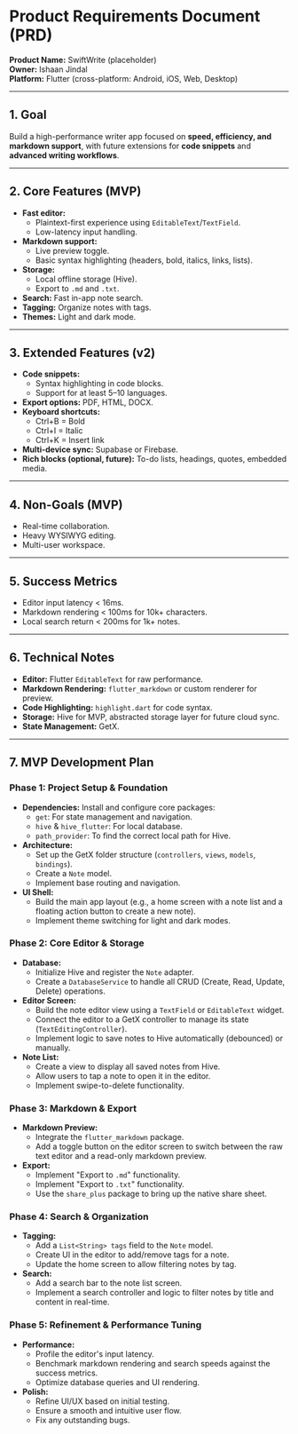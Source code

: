 # Product Requirements Document (PRD)

**Product Name:** SwiftWrite (placeholder)  
**Owner:** Ishaan Jindal  
**Platform:** Flutter (cross-platform: Android, iOS, Web, Desktop)

---

## 1. Goal

Build a high-performance writer app focused on **speed, efficiency, and markdown support**, with future extensions for **code snippets** and **advanced writing workflows**.

---

## 2. Core Features (MVP)

- **Fast editor:**
  - Plaintext-first experience using `EditableText`/`TextField`.
  - Low-latency input handling.
- **Markdown support:**
  - Live preview toggle.
  - Basic syntax highlighting (headers, bold, italics, links, lists).
- **Storage:**
  - Local offline storage (Hive).
  - Export to `.md` and `.txt`.
- **Search:** Fast in-app note search.
- **Tagging:** Organize notes with tags.
- **Themes:** Light and dark mode.

---

## 3. Extended Features (v2)

- **Code snippets:**
  - Syntax highlighting in code blocks.
  - Support for at least 5–10 languages.
- **Export options:** PDF, HTML, DOCX.
- **Keyboard shortcuts:**
  - Ctrl+B = Bold
  - Ctrl+I = Italic
  - Ctrl+K = Insert link
- **Multi-device sync:** Supabase or Firebase.
- **Rich blocks (optional, future):** To-do lists, headings, quotes, embedded media.

---

## 4. Non-Goals (MVP)

- Real-time collaboration.
- Heavy WYSIWYG editing.
- Multi-user workspace.

---

## 5. Success Metrics

- Editor input latency < 16ms.
- Markdown rendering < 100ms for 10k+ characters.
- Local search return < 200ms for 1k+ notes.

---

## 6. Technical Notes

- **Editor:** Flutter `EditableText` for raw performance.
- **Markdown Rendering:** `flutter_markdown` or custom renderer for preview.
- **Code Highlighting:** `highlight.dart` for code syntax.
- **Storage:** Hive for MVP, abstracted storage layer for future cloud sync.
- **State Management:** GetX.

---

## 7. MVP Development Plan

### Phase 1: Project Setup & Foundation
- **Dependencies:** Install and configure core packages:
  - `get`: For state management and navigation.
  - `hive` & `hive_flutter`: For local database.
  - `path_provider`: To find the correct local path for Hive.
- **Architecture:**
  - Set up the GetX folder structure (`controllers`, `views`, `models`, `bindings`).
  - Create a `Note` model.
  - Implement base routing and navigation.
- **UI Shell:**
  - Build the main app layout (e.g., a home screen with a note list and a floating action button to create a new note).
  - Implement theme switching for light and dark modes.

### Phase 2: Core Editor & Storage
- **Database:**
  - Initialize Hive and register the `Note` adapter.
  - Create a `DatabaseService` to handle all CRUD (Create, Read, Update, Delete) operations.
- **Editor Screen:**
  - Build the note editor view using a `TextField` or `EditableText` widget.
  - Connect the editor to a GetX controller to manage its state (`TextEditingController`).
  - Implement logic to save notes to Hive automatically (debounced) or manually.
- **Note List:**
  - Create a view to display all saved notes from Hive.
  - Allow users to tap a note to open it in the editor.
  - Implement swipe-to-delete functionality.

### Phase 3: Markdown & Export
- **Markdown Preview:**
  - Integrate the `flutter_markdown` package.
  - Add a toggle button on the editor screen to switch between the raw text editor and a read-only markdown preview.
- **Export:**
  - Implement "Export to `.md`" functionality.
  - Implement "Export to `.txt`" functionality.
  - Use the `share_plus` package to bring up the native share sheet.

### Phase 4: Search & Organization
- **Tagging:**
  - Add a `List<String> tags` field to the `Note` model.
  - Create UI in the editor to add/remove tags for a note.
  - Update the home screen to allow filtering notes by tag.
- **Search:**
  - Add a search bar to the note list screen.
  - Implement a search controller and logic to filter notes by title and content in real-time.

### Phase 5: Refinement & Performance Tuning
- **Performance:**
  - Profile the editor's input latency.
  - Benchmark markdown rendering and search speeds against the success metrics.
  - Optimize database queries and UI rendering.
- **Polish:**
  - Refine UI/UX based on initial testing.
  - Ensure a smooth and intuitive user flow.
  - Fix any outstanding bugs.
